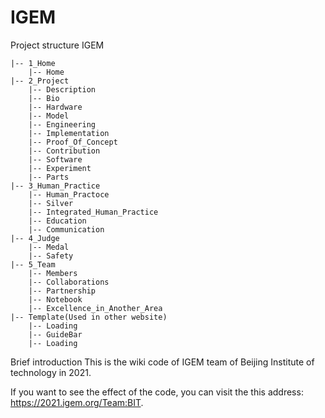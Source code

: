 # IGEM

Project structure
IGEM

```
|-- 1_Home
	|-- Home
|-- 2_Project
	|-- Description
	|-- Bio
	|-- Hardware
	|-- Model
	|-- Engineering
	|-- Implementation
	|-- Proof_Of_Concept
	|-- Contribution
	|-- Software
	|-- Experiment
	|-- Parts
|-- 3_Human_Practice
	|-- Human_Practoce
	|-- Silver
	|-- Integrated_Human_Practice
	|-- Education
	|-- Communication
|-- 4_Judge
	|-- Medal
	|-- Safety
|-- 5_Team
	|-- Members
	|-- Collaborations
	|-- Partnership
	|-- Notebook
	|-- Excellence_in_Another_Area
|-- Template(Used in other website)
	|-- Loading
    |-- GuideBar
    |-- Loading
```





Brief introduction
This is the wiki code of IGEM team of Beijing Institute of technology in 2021.

If you want to see the effect of the code, you can visit the this address: https://2021.igem.org/Team:BIT.
